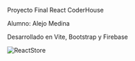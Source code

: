 Proyecto Final React CoderHouse

Alumno: Alejo Medina

Desarrollado en Vite, Bootstrap y Firebase

![ReactStore](https://user-images.githubusercontent.com/108842334/210102641-9f78911e-95fd-4d2a-8bb7-80830bbc9f75.gif)
